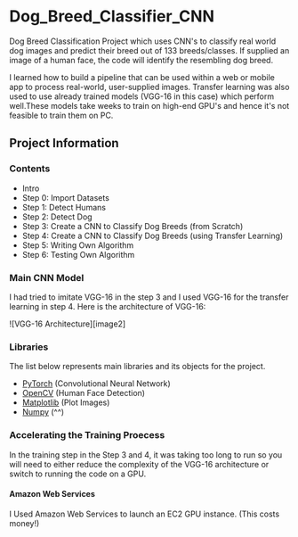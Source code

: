 # Dog_Breed_Classifier_CNN

Dog Breed Classification Project which uses CNN's to classify real world dog images and predict their breed out of 133 breeds/classes.
If supplied an image of a human face, the code will identify the resembling dog breed.

I learned how to build a pipeline that can be used within a web or mobile app to process real-world, user-supplied images.
Transfer learning was also used to use already trained models (VGG-16 in this case) which perform well.These models take weeks to train on high-end GPU's and hence it's not feasible to train them on PC.

## Project Information

### Contents


- Intro
- Step 0: Import Datasets
- Step 1: Detect Humans
- Step 2: Detect Dog
- Step 3: Create a CNN to Classify Dog Breeds (from Scratch)
- Step 4: Create a CNN to Classify Dog Breeds (using Transfer Learning)
- Step 5: Writing Own Algorithm
- Step 6: Testing Own Algorithm

### Main CNN Model
I had tried to imitate VGG-16 in the step 3 and I used VGG-16 for the transfer learning in step 4. Here is the architecture of VGG-16:

![VGG-16 Architecture][image2]

### Libraries

The list below represents main libraries and its objects for the project.
- [PyTorch](https://pytorch.org/) (Convolutional Neural Network)
- [OpenCV](https://opencv.org/) (Human Face Detection)
- [Matplotlib](https://matplotlib.org/) (Plot Images)
- [Numpy](http://www.numpy.org/) (^^)

### Accelerating the Training Proecess

In the training step in the Step 3 and 4, it was taking too long to run so you will need to either reduce the complexity of the VGG-16 architecture or switch to running the code on a GPU.

#### Amazon Web Services

I Used Amazon Web Services to launch an EC2 GPU instance. (This costs money!)
